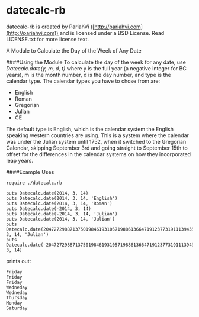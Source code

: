 datecalc-rb
========

datecalc-rb is created by PariahVi ([http://pariahvi.com](http://pariahvi.com)) and is licensed under a BSD License. Read LICENSE.txt for more license text.

A Module to Calculate the Day of the Week of Any Date

####Using the Module
To calculate the day of the week for any date, use *Datecalc.date(y, m, d, t)* where y is the full year (a negative integer for BC years), m is the month number, d is the day number, and type is the calendar type.  The calendar types you have to chose from are:
* English
* Roman
* Gregorian
* Julian
* CE

The default type is English, which is the calendar system the English speaking western countries are using.  This is a system where the calendar was under the Julian system until 1752, when it switched to the Gregorian Calendar, skipping  September 3rd and going straight to September 15th to offset for the differences in the calendar systems on how they incorporated leap years.

####Example Uses
```
require ./datecalc.rb

puts Datecalc.date(2014, 3, 14)
puts Datecalc.date(2014, 3, 14, 'English')
puts Datecalc.date(2014, 3, 14, 'Roman')
puts Datecalc.date(-2014, 3, 14)
puts Datecalc.date(-2014, 3, 14, 'Julian')
puts Datecalc.date(2014, 3, 14, 'Julian')
puts Datecalc.date(204727298871375019846193105719886136647191237731911139435, 3, 14, 'Julian')
puts Datecalc.date(-204727298871375019846193105719886136647191237731911139435, 3, 14)

```
prints out:
```
Friday
Friday
Friday
Wedneday
Wedneday
Thursday
Monday
Saturday
```
